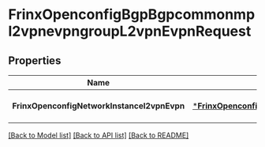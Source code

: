 # FrinxOpenconfigBgpBgpcommonmpl2vpnevpngroupL2vpnEvpnRequest

## Properties
Name | Type | Description | Notes
------------ | ------------- | ------------- | -------------
**FrinxOpenconfigNetworkInstancel2vpnEvpn** | [***FrinxOpenconfigBgpBgpcommonmpl2vpnevpngroupL2vpnEvpn**](frinx.openconfig.bgp.bgpcommonmpl2vpnevpngroup.L2vpnEvpn.md) |  | [optional] [default to null]

[[Back to Model list]](../README.md#documentation-for-models) [[Back to API list]](../README.md#documentation-for-api-endpoints) [[Back to README]](../README.md)


